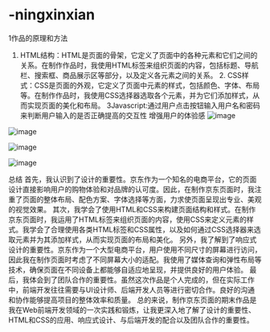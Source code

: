 # -ningxinxian
1作品的原理和方法
1.	HTML结构：HTML是页面的骨架，它定义了页面中的各种元素和它们之间的关系。在制作作品时，我使用HTML标签来组织页面的内容，包括标题、导航栏、搜索框、商品展示区等部分，以及定义各元素之间的关系。 2.	CSS样式：CSS是页面的外观，它定义了页面中元素的样式，包括颜色、字体、布局等。在制作作品时，我使用CSS选择器选取各个元素，并为它们添加样式，从而实现页面的美化和布局。 3Javascript:通过用户点击按钮输入用户名和密码来判断用户输入的是否正确提高的交互性 增强用户的体验感 
![image](https://github.com/ningxinxiang/-ningxinxian/assets/153427602/32799e06-6d4a-445b-a7c6-41addfb60dc8)

![image](https://github.com/ningxinxiang/-ningxinxian/assets/153427602/e29572ab-3b45-405d-aef0-f4bbd9ab767f)

![image](https://github.com/ningxinxiang/-ningxinxian/assets/153427602/15e08aab-4181-430e-85a1-2031c8104aa5)

![image](https://github.com/ningxinxiang/-ningxinxian/assets/153427602/5f6af4fb-2912-401c-a0d1-dd115fca71f9)

总结
首先，我认识到了设计的重要性。京东作为一个知名的电商平台，它的页面设计直接影响用户的购物体验和对品牌的认可度。因此，在制作京东页面时，我注重了页面的整体布局、配色方案、字体选择等方面，力求使页面呈现出专业、美观的视觉效果。 其次，我学会了使用HTML和CSS来构建页面结构和样式。在制作京东页面时，我运用了HTML标签来组织页面的内容，使用CSS来定义元素的样式。我学会了合理使用各类HTML标签和CSS属性，以及如何通过CSS选择器来选取元素并为其添加样式，从而实现页面的布局和美化。 另外，我了解到了响应式设计的重要性。京东作为一个大型电商平台，用户使用不同尺寸的屏幕进行访问，因此我在制作页面时考虑了不同屏幕大小的适配。我使用了媒体查询和弹性布局等技术，确保页面在不同设备上都能够自适应地呈现，并提供良好的用户体验。 最后，我体会到了团队合作的重要性。虽然这次作品是个人完成的，但在实际工作中，前端开发往往需要与UI设计师、后端开发人员等进行密切合作。良好的沟通和协作能够提高项目的整体效率和质量。 总的来说，制作京东页面的期末作品是我在Web前端开发领域的一次实践和锻炼，让我更深入地了解了设计的重要性、HTML和CSS的应用、响应式设计、与后端开发的配合以及团队合作的重要性。


 
 
 
